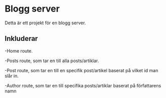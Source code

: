 <h1>Blogg server</h1>
Detta är ett projekt för en blogg server.

<h2>Inkluderar</h2>
<p>-Home route.</p>
<p>-Posts route, som tar en till alla posts/artiklar.</p>
<p>-Post route, som tar en till en specifik post/artikel baserat på vilket id man slår in.</p>
<p>-Author route, som tar en till specifika posts/artiklar baserat på författarens namn</p>